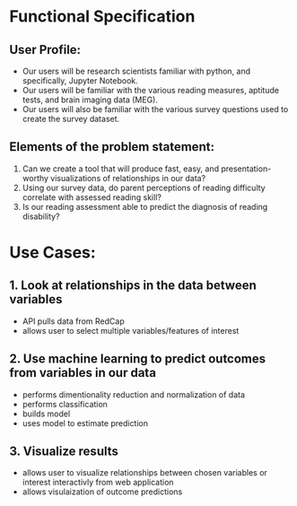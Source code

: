 
# Functional Specification

## User Profile:

- Our users will be research scientists familiar with python, and specifically, Jupyter Notebook.
- Our users will be familiar with the various reading measures, aptitude tests, and brain imaging data (MEG).
- Our users will also be familiar with the various survey questions used to create the survey dataset.

## Elements of the problem statement:
    
1. Can we create a tool that will produce fast, easy, and presentation-worthy visualizations of relationships in our data?
2. Using our survey data, do parent perceptions of reading difficulty correlate with assessed reading skill?
3. Is our reading assessment able to predict the diagnosis of reading disability?


# Use Cases:

## 1. Look at relationships in the data between variables
- API pulls data from RedCap
- allows user to select multiple variables/features of interest
## 2. Use machine learning to predict outcomes from variables in our data
- performs dimentionality reduction and normalization of data
- performs classification
- builds model
- uses model to estimate prediction
## 3. Visualize results 
- allows user to visualize relationships between chosen variables or interest interactivly from web application
- allows visulaization of outcome predictions
